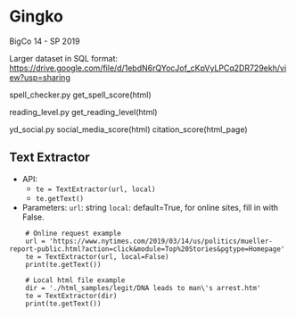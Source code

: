 # Gingko
BigCo 14 - SP 2019

Larger dataset in SQL format: https://drive.google.com/file/d/1ebdN6rQYocJof_cKpVyLPCq2DR729ekh/view?usp=sharing

spell_checker.py    get_spell_score(html)

reading_level.py    get_reading_level(html)

yd_social.py    social_media_score(html)    citation_score(html_page)


## Text Extractor
* API:
  * `te = TextExtractor(url, local)`
  * `te.getText()`
* Parameters:
  `url`: string
  `local`: default=True, for online sites, fill in with False.

```
    # Online request example
    url = 'https://www.nytimes.com/2019/03/14/us/politics/mueller-report-public.html?action=click&module=Top%20Stories&pgtype=Homepage'
    te = TextExtractor(url, local=False)
    print(te.getText())
    
    # Local html file example
    dir = './html_samples/legit/DNA leads to man\'s arrest.htm'
    te = TextExtractor(dir)
    print(te.getText())
   ```
